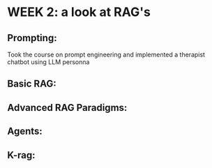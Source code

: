 # WEEK 2: a look at RAG's 

## Prompting:
Took the course on prompt engineering and implemented a therapist chatbot using LLM personna

## Basic RAG:

## Advanced RAG Paradigms:

## Agents:

## K-rag:
